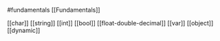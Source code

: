 #fundamentals 
[[Fundamentals]] 

[[char]]
[[string]]
[[int]]
[[bool]]
[[float-double-decimal]]
[[var]]
[[object]]
[[dynamic]]

